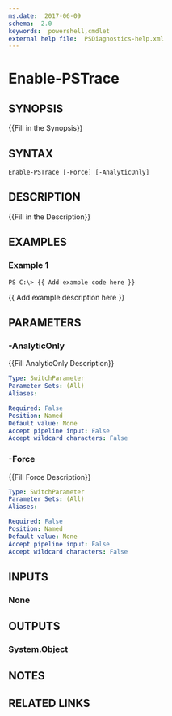 ```yaml
---
ms.date:  2017-06-09
schema:  2.0
keywords:  powershell,cmdlet
external help file:  PSDiagnostics-help.xml
---
```


# Enable-PSTrace

## SYNOPSIS
{{Fill in the Synopsis}}

## SYNTAX

```
Enable-PSTrace [-Force] [-AnalyticOnly]
```

## DESCRIPTION
{{Fill in the Description}}

## EXAMPLES

### Example 1
```
PS C:\> {{ Add example code here }}
```

{{ Add example description here }}

## PARAMETERS

### -AnalyticOnly
{{Fill AnalyticOnly Description}}

```yaml
Type: SwitchParameter
Parameter Sets: (All)
Aliases: 

Required: False
Position: Named
Default value: None
Accept pipeline input: False
Accept wildcard characters: False
```

### -Force
{{Fill Force Description}}

```yaml
Type: SwitchParameter
Parameter Sets: (All)
Aliases: 

Required: False
Position: Named
Default value: None
Accept pipeline input: False
Accept wildcard characters: False
```

## INPUTS

### None


## OUTPUTS

### System.Object

## NOTES

## RELATED LINKS

